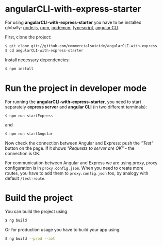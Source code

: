 # angularCLI-with-express-starter

For using **angularCLI-with-express-starter** you have to be installed globally:
[node.js](https://nodejs.org/en/), [npm](https://www.npmjs.com/get-npm?utm_source=house&utm_medium=homepage&utm_campaign=free%20orgs&utm_term=Install%20npm), [nodemon](https://github.com/remy/nodemon), [typescript](https://www.npmjs.com/package/typescript), [angular CLI](https://github.com/angular/angular-cli)

First, clone the project:
```bash
$ git clone git://github.com/commercialsuicide/angularCLI-with-express-starter.git
$ cd angularCLI-with-express-starter
```

Install necessary dependencies:
```bash
$ npm install
```

# Run the project in developer mode

For running the **angularCLI-with-express-starter**, you need to start separately **express server** and **angular CLI** (in two different terminals):
```bash
$ npm run startExpress
```
and
```bash
$ npm run startAngular
```
Now check the connection between Angular and Express: push the *"Test"* button on the page. If it shows *"Requests to server are OK"* - the connection is OK.

For communication between Angular and Express we are using proxy, proxy configuration is in `proxy.config.json`. When you need to create more routes, you have to add them to `proxy.config.json` too, by analogy with default `/test-route`.

# Build the project

You can build the project using
```bash
$ ng build
```
Or for production usage you have to build your app using
```bash
$ ng build --prod --aot
```
